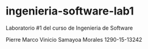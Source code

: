 # ingenieria-software-lab1
Laboratorio #1 del curso de Ingenieria de Software

Pierre Marco Vinicio Samayoa Morales
1290-15-13242

